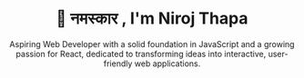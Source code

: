 <h1 align="center"> 🙏 नमस्कार , I'm Niroj Thapa </h1>

<p align="center">
Aspiring Web Developer with a solid foundation in JavaScript and a growing passion for React, dedicated to transforming ideas into interactive, user-friendly web applications.
</p>
